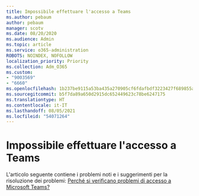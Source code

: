 ```yaml
---
title: Impossibile effettuare l'accesso a Teams
ms.author: pebaum
author: pebaum
manager: scotv
ms.date: 08/20/2020
ms.audience: Admin
ms.topic: article
ms.service: o365-administration
ROBOTS: NOINDEX, NOFOLLOW
localization_priority: Priority
ms.collection: Adm_O365
ms.custom:
- "9003569"
- "6660"
ms.openlocfilehash: 1b237be9115a53ba435a270905cf6fdafbdf3223427f689855aa9029be5a4bbc
ms.sourcegitcommit: b5f7da89a650d2915dc652449623c78be6247175
ms.translationtype: HT
ms.contentlocale: it-IT
ms.lasthandoff: 08/05/2021
ms.locfileid: "54071264"
---
```

# <a name="cant-sign-in-to-teams"></a>Impossibile effettuare l'accesso a Teams

L'articolo seguente contiene i problemi noti e i suggerimenti per la risoluzione dei problemi: [Perché si verificano problemi di accesso a Microsoft Teams?](https://support.microsoft.com/office/a02f683b-61a3-4008-9447-ee60c5593b0f)
